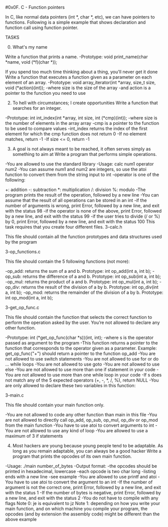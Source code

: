 #0x0F. C - Function pointers

In C, like normal data pointers (int *, char *, etc), we can have pointers to functions. Following is a simple example that shows declaration and function call using function pointer.

TASKS

0. What's my name

Write a function that prints a name. -Prototype: void print_name(char *name, void (*f)(char *));

If you spend too much time thinking about a thing, you'll never get it done
Write a function that executes a function given as a parameter on each element of an array. -Prototype: void array_iterator(int *array, size_t size, void (*action)(int)); -where size is the size of the array -and action is a pointer to the function you need to use

2. To hell with circumstances; I create opportunities
Write a function that searches for an integer.

-Prototype: int int_index(int *array, int size, int (*cmp)(int)); -where size is the number of elements in the array array -cmp is a pointer to the function to be used to compare values -int_index returns the index of the first element for which the cmp function does not return 0 -If no element matches, return -1 -If size <= 0, return -1

3. A goal is not always meant to be reached, it often serves simply as something to aim at
Write a program that performs simple operations.

-You are allowed to use the standard library -Usage: calc num1 operator num2 -You can assume num1 and num2 are integers, so use the atoi function to convert them from the string input to int -operator is one of the following:

+: addition
-: subtraction
*: multiplication
/: division
%: modulo -The program prints the result of the operation, followed by a new line -You can assume that the result of all operations can be stored in an int -if the number of arguments is wrong, print Error, followed by a new line, and exit with the status 98 -if the operator is none of the above, print Error, followed by a new line, and exit with the status 99 -if the user tries to divide (/ or %) by 0, print Error, followed by a new line, and exit with the status 100 This task requires that you create four different files.
3-calc.h

This file should contain all the function prototypes and data structures used by the program

3-op_functions.c

This file should contain the 5 following functions (not more):

-op_add: returns the sum of a and b. Prototype: int op_add(int a, int b); -op_sub: returns the difference of a and b. Prototype: int op_sub(int a, int b); -op_mul: returns the product of a and b. Prototype: int op_mul(int a, int b); -op_div: returns the result of the division of a by b. Prototype: int op_div(int a, int b); -op_mod: returns the remainder of the division of a by b. Prototype: int op_mod(int a, int b);

3-get_op_func.c

This file should contain the function that selects the correct function to perform the operation asked by the user. You’re not allowed to declare any other function.

-Prototype: int (*get_op_func(char *s))(int, int); -where s is the operator passed as argument to the program -This function returns a pointer to the function that corresponds to the operator given as a parameter. Example: get_op_func("+") should return a pointer to the function op_add -You are not allowed to use switch statements -You are not allowed to use for or do ... while loops -You are not allowed to use goto -You are not allowed to use else -You are not allowed to use more than one if statement in your code -You are not allowed to use more than one while loop in your code -If s does not match any of the 5 expected operators (+, -, *, /, %), return NULL -You are only allowed to declare these two variables in this function:

3-main.c

This file should contain your main function only.

-You are not allowed to code any other function than main in this file -You are not allowed to directly call op_add, op_sub, op_mul, op_div or op_mod from the main function -You have to use atoi to convert arguments to int -You are not allowed to use any kind of loop -You are allowed to use a maximum of 3 if statements

4. Most hackers are young because young people tend to be adaptable. As long as you remain adaptable, you can always be a good hacker
Write a program that prints the opcodes of its own main function.

-Usage: ./main number_of_bytes -Output format: -the opcodes should be printed in hexadecimal, lowercase -each opcode is two char long -listing ends with a new line -see example -You are allowed to use printf and atoi -You have to use atoi to convert the argument to an int -If the number of argument is not the correct one, print Error, followed by a new line, and exit with the status 1 -If the number of bytes is negative, print Error, followed by a new line, and exit with the status 2 -You do not have to compile with any flags Note 0: je is equivalent to jz Note 1: depending on how you write your main function, and on which machine you compile your program, the opcodes (and by extension the assembly code) might be different than the above example
